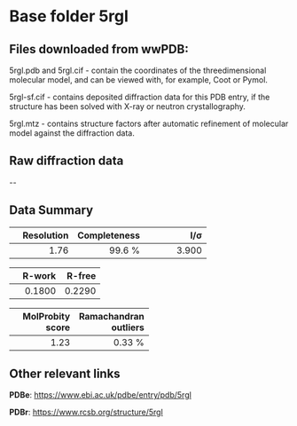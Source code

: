 # Base folder 5rgl

## Files downloaded from wwPDB:

5rgl.pdb and 5rgl.cif - contain the coordinates of the threedimensional molecular model, and can be viewed with, for example, Coot or Pymol.

5rgl-sf.cif - contains deposited diffraction data for this PDB entry, if the structure has been solved with X-ray or neutron crystallography.

5rgl.mtz - contains structure factors after automatic refinement of molecular model against the diffraction data.

## Raw diffraction data

--<br> 

## Data Summary
|   | Resolution | Completeness| I/$\boldsymbol{\sigma}$ |
|---|-------------:|----------------:|--------------:|
|   |1.76|99.6  %|<img width=50/>3.900|

|   | **R-work**| **R-free**   
|---|-------------:|----------------:|           
||0.1800|0.2290|

|   |**MolProbity<br>score**| **Ramachandran<br>outliers** 
|---|-------------:|----------------:|
||1.23|0.33 %|

## Other relevant links 
**PDBe**:  https://www.ebi.ac.uk/pdbe/entry/pdb/5rgl
 
**PDBr**: https://www.rcsb.org/structure/5rgl 

